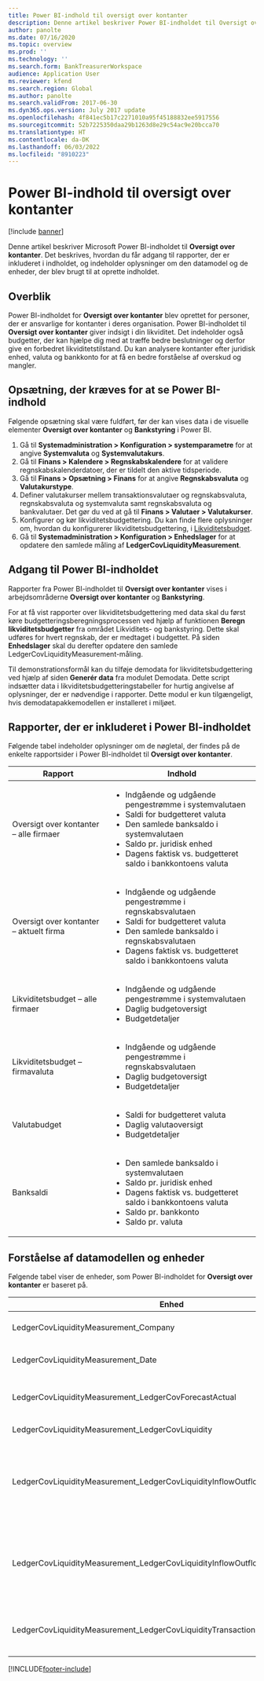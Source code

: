 ```yaml
---
title: Power BI-indhold til oversigt over kontanter
description: Denne artikel beskriver Power BI-indholdet til Oversigt over kontanter. Det beskrives, hvordan du får adgang til rapporter, der er inkluderet i indholdet, og indeholder oplysninger om den datamodel og de enheder, der blev brugt til at oprette indholdet.
author: panolte
ms.date: 07/16/2020
ms.topic: overview
ms.prod: ''
ms.technology: ''
ms.search.form: BankTreasurerWorkspace
audience: Application User
ms.reviewer: kfend
ms.search.region: Global
ms.author: panolte
ms.search.validFrom: 2017-06-30
ms.dyn365.ops.version: July 2017 update
ms.openlocfilehash: 4f841ec5b17c2271010a95f45188832ee5917556
ms.sourcegitcommit: 52b7225350daa29b1263d8e29c54ac9e20bcca70
ms.translationtype: HT
ms.contentlocale: da-DK
ms.lasthandoff: 06/03/2022
ms.locfileid: "8910223"
---
```

# <a name="cash-overview-power-bi-content"></a>Power BI-indhold til oversigt over kontanter

[!include [banner](../includes/banner.md)]

Denne artikel beskriver Microsoft Power BI-indholdet til **Oversigt over kontanter**. Det beskrives, hvordan du får adgang til rapporter, der er inkluderet i indholdet, og indeholder oplysninger om den datamodel og de enheder, der blev brugt til at oprette indholdet.

## <a name="overview"></a>Overblik

Power BI-indholdet for **Oversigt over kontanter** blev oprettet for personer, der er ansvarlige for kontanter i deres organisation. Power BI-indholdet til **Oversigt over kontanter** giver indsigt i din likviditet. Det indeholder også budgetter, der kan hjælpe dig med at træffe bedre beslutninger og derfor give en forbedret likviditetstilstand. Du kan analysere kontanter efter juridisk enhed, valuta og bankkonto for at få en bedre forståelse af overskud og mangler.

## <a name="setup-needed-to-view-power-bi-content"></a>Opsætning, der kræves for at se Power BI-indhold

Følgende opsætning skal være fuldført, før der kan vises data i de visuelle elementer **Oversigt over kontanter** og **Bankstyring** i Power BI.

1. Gå til **Systemadministration > Konfiguration > systemparametre** for at angive **Systemvaluta** og **Systemvalutakurs**.
2. Gå til **Finans > Kalendere > Regnskabskalendere** for at validere regnskabskalenderdatoer, der er tildelt den aktive tidsperiode.
3. Gå til **Finans > Opsætning > Finans** for at angive **Regnskabsvaluta** og **Valutakurstype**.
4. Definer valutakurser mellem transaktionsvalutaer og regnskabsvaluta, regnskabsvaluta og systemvaluta samt regnskabsvaluta og bankvalutaer. Det gør du ved at gå til **Finans > Valutaer > Valutakurser**.
5. Konfigurer og kør likviditetsbudgettering. Du kan finde flere oplysninger om, hvordan du konfigurerer likviditetsbudgettering, i [Likviditetsbudget](./cash-flow-forecasting.md). 
6. Gå til **Systemadministration > Konfiguration > Enhedslager** for at opdatere den samlede måling af **LedgerCovLiquidityMeasurement**.

## <a name="accessing-the-power-bi-content"></a>Adgang til Power BI-indholdet

Rapporter fra Power BI-indholdet til **Oversigt over kontanter** vises i arbejdsområderne **Oversigt over kontanter** og **Bankstyring**.

For at få vist rapporter over likviditetsbudgettering med data skal du først køre budgetteringsberegningsprocessen ved hjælp af funktionen **Beregn likviditetsbudgetter** fra området Likviditets- og bankstyring. Dette skal udføres for hvert regnskab, der er medtaget i budgettet.  På siden **Enhedslager** skal du derefter opdatere den samlede LedgerCovLiquidityMeasurement-måling.  

Til demonstrationsformål kan du tilføje demodata for likviditetsbudgettering ved hjælp af siden **Generér data** fra modulet Demodata.  Dette script indsætter data i likviditetsbudgetteringstabeller for hurtig angivelse af oplysninger, der er nødvendige i rapporter.  Dette modul er kun tilgængeligt, hvis demodatapakkemodellen er installeret i miljøet. 

## <a name="reports-that-are-included-in-the-power-bi-content"></a>Rapporter, der er inkluderet i Power BI-indholdet

Følgende tabel indeholder oplysninger om de nøgletal, der findes på de enkelte rapportsider i Power BI-indholdet til **Oversigt over kontanter**.

| Rapport                                | Indhold |
|---------------------------------------|----------|
| Oversigt over kontanter – alle firmaer         | <ul><li>Indgående og udgående pengestrømme i systemvalutaen</li><li>Saldi for budgetteret valuta</li><li>Den samlede banksaldo i systemvalutaen</li><li>Saldo pr. juridisk enhed</li><li>Dagens faktisk vs. budgetteret saldo i bankkontoens valuta</li></ul> |
| Oversigt over kontanter – aktuelt firma       | <ul><li>Indgående og udgående pengestrømme i regnskabsvalutaen</li><li>Saldi for budgetteret valuta</li><li>Den samlede banksaldo i regnskabsvalutaen</li><li>Dagens faktisk vs. budgetteret saldo i bankkontoens valuta</li></ul> |
| Likviditetsbudget – alle firmaer    | <ul><li>Indgående og udgående pengestrømme i systemvalutaen</li><li>Daglig budgetoversigt</li><li>Budgetdetaljer</li></ul> |
| Likviditetsbudget – firmavaluta | <ul><li>Indgående og udgående pengestrømme i regnskabsvalutaen</li><li>Daglig budgetoversigt</li><li>Budgetdetaljer</li></ul> |
| Valutabudget                     | <ul><li>Saldi for budgetteret valuta</li><li>Daglig valutaoversigt</li><li>Budgetdetaljer</li></ul> |
| Banksaldi                         | <ul><li>Den samlede banksaldo i systemvalutaen</li><li>Saldo pr. juridisk enhed</li><li>Dagens faktisk vs. budgetteret saldo i bankkontoens valuta</li><li>Saldo pr. bankkonto</li><li>Saldo pr. valuta</li></ul> |


## <a name="understanding-the-data-model-and-entities"></a>Forståelse af datamodellen og enheder

Følgende tabel viser de enheder, som Power BI-indholdet for **Oversigt over kontanter** er baseret på.

| Enhed                                                                          | Indhold |
|---------------------------------------------------------------------------------|----------|
| LedgerCovLiquidityMeasurement\_Company                                          | Virksomheder, som rapporter kan filtreres efter |
| LedgerCovLiquidityMeasurement\_Date                                             | Datoer, som rapporter kan filtreres efter |
| LedgerCovLiquidityMeasurement\_LedgerCovForecastActual                          | Faktisk banksaldo i forhold til sidste budgetterede banksaldo |
| LedgerCovLiquidityMeasurement\_LedgerCovLiquidity                               | Budgetterede posteringsdetaljer |
| LedgerCovLiquidityMeasurement\_LedgerCovLiquidityInflowOutflowBalanceCompany    | Opsummeret indgående pengestrømme, udgående pengestrømme og saldo ved hjælp af regnskabsvalutaen for hvert regnskab |
| LedgerCovLiquidityMeasurement\_LedgerCovLiquidityInflowOutflowBalanceEnterprise | Opsummeret indgående pengestrømme, udgående pengestrømme og saldo ved hjælp af systemvalutaen for alle regnskaber |
| LedgerCovLiquidityMeasurement\_LedgerCovLiquidityTransactionCurrency            | Opsummeret nettoposteringsbeløb og saldo for valutaer ved hjælp af transaktionsvalutaen |


[!INCLUDE[footer-include](../../includes/footer-banner.md)]

